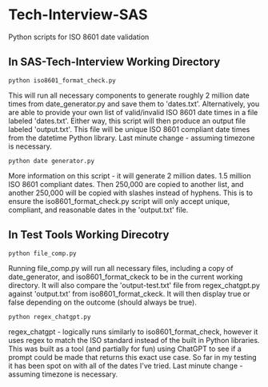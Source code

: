# Tech-Interview-SAS
Python scripts for ISO 8601 date validation

  ## In SAS-Tech-Interview Working Directory

    python iso8601_format_check.py

   This will run all necessary components to generate roughly 2 million date times from date_generator.py and save them to 'dates.txt'. 
   Alternatively, you are able to provide your own list of valid/invalid ISO 8601 date times in a file labeled 'dates.txt'.
   Either way, this script will then produce an output file labeled 'output.txt'. This file will be unique ISO 8601 compliant date times from the datetime Python library. Last minute change - assuming timezone is necessary.

    python date generator.py

  More information on this script - it will generate 2 million dates. 1.5 million ISO 8601 compliant dates. Then 250,000 are copied to another list, and another 250,000 will be copied with slashes instead of hyphens.
  This is to ensure the iso8601_format_check.py script will only accept unique, compliant, and reasonable dates in the 'output.txt' file.



## In Test Tools Working Direcotry

    python file_comp.py

  Running file_comp.py will run all necessary files, including a copy of date_generator, and iso8601_format_ckeck to be in the current working directory. It will also compare the 'output-test.txt' file from regex_chatgpt.py against 'output.txt' from iso8601_format_ckeck. It will then display true or false depending on the outcome (should always be true).

    python regex_chatgpt.py

regex_chatgpt - logically runs similarly to iso8601_format_check, however it uses regex to match the ISO standard instead of the built in Python libraries. This was built as a tool (and partially for fun) using ChatGPT to see if a prompt could be made that returns this exact use case. So far in my testing it has been spot on with all of the dates I've tried. Last minute change - assuming timezone is necessary.

  

